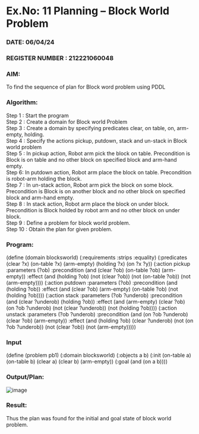 # Ex.No: 11  Planning –  Block World Problem 
### DATE:   06/04/24                                                                         
### REGISTER NUMBER : 212221060048
### AIM: 
To find the sequence of plan for Block word problem using PDDL  
###  Algorithm:
Step 1 :  Start the program <br>
Step 2 : Create a domain for Block world Problem <br>
Step 3 :  Create a domain by specifying predicates clear, on table, on, arm-empty, holding. <br>
Step 4 : Specify the actions pickup, putdown, stack and un-stack in Block world problem <br>
Step 5 :  In pickup action, Robot arm pick the block on table. Precondition is Block is on table and no other block on specified block and arm-hand empty.<br>
Step 6:  In putdown action, Robot arm place the block on table. Precondition is robot-arm holding the block.<br>
Step 7 : In un-stack action, Robot arm pick the block on some block. Precondition is Block is on another block and no other block on specified block and arm-hand empty.<br>
Step 8 : In stack action, Robot arm place the block on under block. Precondition is Block holded by robot arm and no other block on under block.<br>
Step 9 : Define a problem for block world problem.<br> 
Step 10 : Obtain the plan for given problem.<br> 
     
### Program:
(define (domain blocksworld) (:requirements :strips :equality) (:predicates (clear ?x) (on-table ?x) (arm-empty) (holding ?x) (on ?x ?y)) (:action pickup :parameters (?ob) :precondition (and (clear ?ob) (on-table ?ob) (arm-empty)) :effect (and (holding ?ob) (not (clear ?ob)) (not (on-table ?ob)) (not (arm-empty)))) (:action putdown :parameters (?ob) :precondition (and (holding ?ob)) :effect (and (clear ?ob) (arm-empty) (on-table ?ob) (not (holding ?ob)))) (:action stack :parameters (?ob ?underob) :precondition (and (clear ?underob) (holding ?ob)) :effect (and (arm-empty) (clear ?ob) (on ?ob ?underob) (not (clear ?underob)) (not (holding ?ob)))) (:action unstack :parameters (?ob ?underob) :precondition (and (on ?ob ?underob) (clear ?ob) (arm-empty)) :effect (and (holding ?ob) (clear ?underob) (not (on ?ob ?underob)) (not (clear ?ob)) (not (arm-empty)))))








### Input 
(define (problem pb1) (:domain blocksworld) (:objects a b) (:init (on-table a) (on-table b) (clear a) (clear b) (arm-empty)) (:goal (and (on a b))))
### Output/Plan:
![image](https://github.com/KarthikeyanJ118/AI_Lab_2023-24/assets/160995906/4bc0cf55-ab53-4217-9dda-a6b1ad6401cf)



### Result:
Thus the plan was found for the initial and goal state of block world problem.
